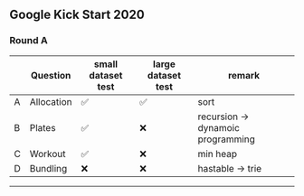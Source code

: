 ## Google Kick Start 2020

### Round A

|     | Question   | small dataset test | large dataset test | remark                            |
| --- | ---------- | ------------------ | ------------------ | --------------------------------- |
| A   | Allocation | ✅                 | ✅                 | sort                              |
| B   | Plates     | ✅                 | ❌                 | recursion -> dynamoic programming |
| C   | Workout    | ✅                 | ❌                 | min heap                          |
| D   | Bundling   | ❌                 | ❌                 | hastable -> trie                  |

---
